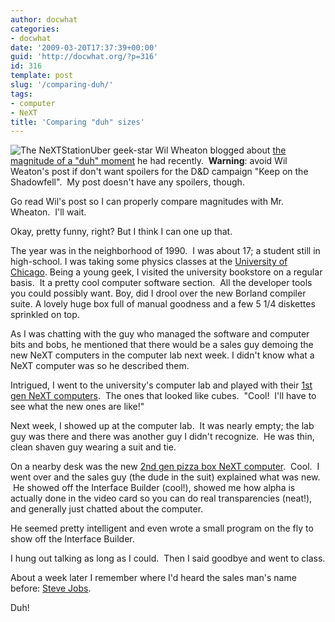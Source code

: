 ```yaml
---
author: docwhat
categories:
- docwhat
date: '2009-03-20T17:37:39+00:00'
guid: 'http://docwhat.org/?p=316'
id: 316
template: post
slug: '/comparing-duh/'
tags:
- computer
- NeXT
title: 'Comparing "duh" sizes'
---
```


![The
NeXTStation](https://upload.wikimedia.org/wikipedia/commons/0/0a/NeXTstation.jpg)Uber
geek-star Wil Wheaton blogged about [the magnitude of a "duh"
moment](http://wilwheaton.typepad.com/wwdnbackup/2009/03/in-which-wil-has-a-duh-moment-of-extraordinary-magnitude.html)
he had recently.  **Warning**: avoid Wil Weaton's post if don't want
spoilers for the D&D campaign "Keep on the Shadowfell".  My post doesn't
have any spoilers, though.

Go read Wil's post so I can properly compare magnitudes with Mr.
Wheaton.  I'll wait.

Okay, pretty funny, right? But I think I can one up that.

The year was in the neighborhood of 1990.  I was about 17; a student
still in high-school. I was taking some physics classes at
the [University of Chicago](http://www.uchicago.edu/). Being a young
geek, I visited the university bookstore on a regular basis.  It a
pretty cool computer software section.  All the developer tools you
could possibly want. Boy, did I drool over the new Borland compiler
suite. A lovely huge box full of manual goodness and a few 5 1/4
diskettes sprinkled on top.

As I was chatting with the guy who managed the software and computer
bits and bobs, he mentioned that there would be a sales guy demoing the
new NeXT computers in the computer lab next week. I didn't know what a
NeXT computer was so he described them.

Intrigued, I went to the university's computer lab and played with their
[1st gen NeXT
computers](http://en.wikipedia.org/wiki/NeXT#First_generation).  The
ones that looked like cubes.  "Cool!  I'll have to see what the new ones
are like!"

Next week, I showed up at the computer lab.  It was nearly empty; the
lab guy was there and there was another guy I didn't recognize.  He was
thin, clean shaven guy wearing a suit and tie.

On a nearby desk was the new [2nd gen pizza box NeXT
computer](http://en.wikipedia.org/wiki/NeXT#Second_generation).  Cool.
 I went over and the sales guy (the dude in the suit) explained what was
new.  He showed off the Interface Builder (cool!), showed me how alpha
is actually done in the video card so you can do real transparencies
(neat!), and generally just chatted about the computer.

He seemed pretty intelligent and even wrote a small program on the fly
to show off the Interface Builder.

I hung out talking as long as I could.  Then I said goodbye and went to
class.

About a week later I remember where I'd heard the sales man's name
before: [Steve Jobs](http://en.wikipedia.org/wiki/Steve_Jobs).

Duh!
